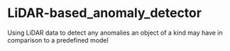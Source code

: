 # LiDAR-based_anomaly_detector

Using LiDAR data to detect any anomalies an object of a kind may have in comparison to a predefined model
